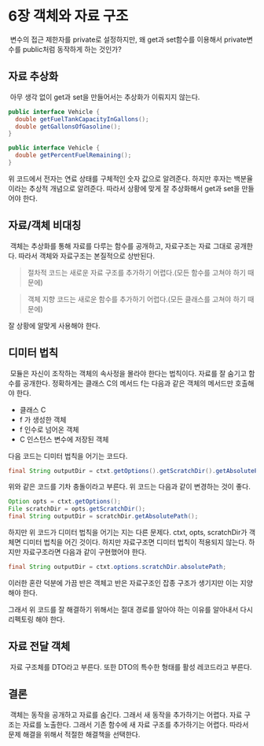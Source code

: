 # 6장 객체와 자료 구조

&nbsp;변수의 접근 제한자를 private로 설정하지만, 왜 get과 set함수를 이용해서 private변수를 public처럼 동작하게 하는 것인가?

## 자료 추상화

&nbsp;아무 생각 없이 get과 set을 만들어서는 추상화가 이뤄지지 않는다.

```java
public interface Vehicle {
  double getFuelTankCapacityInGallons();
  double getGallonsOfGasoline();
}

public interface Vehicle {
  double getPercentFuelRemaining();
}
```

위 코드에서 전자는 연료 상태를 구체적인 숫자 값으로 알려준다. 하지만 후자는 백분율이라는 추상적 개념으로 알려준다. 따라서 상황에 맞게 잘 추상화해서 get과 set을 만들어야 한다.

## 자료/객체 비대칭

&nbsp;객체는 추상화를 통해 자료를 다루는 함수를 공개하고, 자료구조는 자료 그대로 공개한다. 따라서 객체와 자료구조는 본질적으로 상반된다.

> 절차적 코드는 새로운 자료 구조를 추가하기 어렵다.(모든 함수를 고쳐야 하기 때문에)

> 객체 지향 코드는 새로운 함수를 추가하기 어렵다.(모든 클래스를 고쳐야 하기 때문에)

잘 상황에 알맞게 사용해야 한다.

## 디미터 법칙

&nbsp;모듈은 자신이 조작하는 객체의 속사정을 몰라야 한다는 법칙이다. 자료를 잘 숨기고 함수를 공개한다. 정확하게는 클래스 C의 메서드 f는 다음과 같은 객체의 메서드만 호출해야 한다.

- 클래스 C
- f 가 생성한 객체
- f 인수로 넘어온 객체
- C 인스턴스 변수에 저장된 객체

다음 코드는 디미터 법칙을 어기는 코드다.

```java
final String outputDir = ctxt.getOptions().getScratchDir().getAbsolutePath();
```

위와 같은 코드를 기차 충돌이라고 부른다. 위 코드는 다음과 같이 변경하는 것이 좋다.

```java
Option opts = ctxt.getOptions();
File scratchDir = opts.getScratchDir();
final String outputDir = scratchDir.getAbsolutePath();
```

하지만 위 코드가 디미터 법칙을 어기는 지는 다른 문제다. ctxt, opts, scratchDir가 객체면 디미터 법칙을 어긴 것이다. 하지만 자료구조면 디미터 법칙이 적용되지 않는다. 하지만 자료구조라면 다음과 같이 구현했어야 한다.

```java
final String outputDir = ctxt.options.scratchDir.absolutePath;
```

이러한 혼란 덕분에 가끔 반은 객체고 반은 자료구조인 잡종 구조가 생기지만 이는 지양해야 한다.

그래서 위 코드를 잘 해결하기 위해서는 절대 경로를 알아야 하는 이유를 알아내서 다시 리펙토링 해야 한다.

## 자료 전달 객체

&nbsp;자료 구조체를 DTO라고 부른다. 또한 DTO의 특수한 형태를 활성 레코드라고 부른다.

## 결론

&nbsp;객체는 동작을 공개하고 자료를 숨긴다. 그래서 새 동작을 추가하기는 어렵다. 자료 구조는 자료를 노출한다. 그래서 기존 함수에 새 자료 구조를 추가하기는 어렵다. 따라서 문제 해결을 위해서 적절한 해결책을 선택한다.

